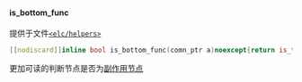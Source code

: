 #### is_bottom_func  
提供于文件[`<elc/helpers>`](./index.md)  
````c++
[[nodiscard]]inline bool is_bottom_func(comn_ptr a)noexcept{return is_t(call_of(a));}
````
更加可读的判断节点是否为[副作用节点](../../concept/function.md#副作用节点)  
